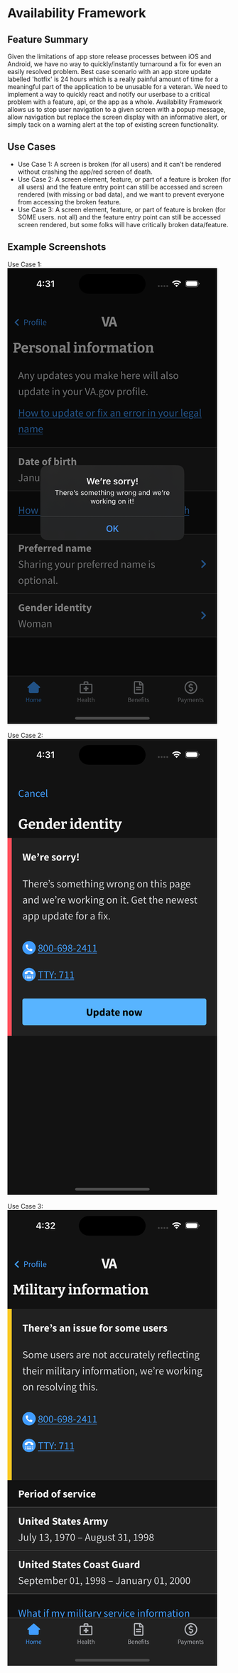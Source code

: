 # Availability Framework

## Feature Summary

Given the limitations of app store release processes between iOS and Android, we have no way to quickly/instantly turnaround a fix for even an easily resolved problem. Best case scenario with an app store update labelled 'hotfix' is 24 hours which is a really painful amount of time for a meaningful part of the application to be unusable for a veteran. We need to implement a way to quickly react and notify our userbase to a critical problem with a feature, api, or the app as a whole. Availability Framework allows us to stop user navigation to a given screen with a popup message, allow navigation but replace the screen display with an informative alert, or simply tack on a warning alert at the top of existing screen functionality.

## Use Cases

* Use Case 1: A screen is broken (for all users) and it can’t be rendered without crashing the app/red screen of death.
* Use Case 2: A screen element, feature, or part of a feature is broken (for all users) and the feature entry point can still be accessed and screen rendered (with missing or bad data), and we want to prevent everyone from accessing the broken feature.
* Use Case 3: A screen element, feature, or part of feature is broken (for SOME users. not all) and the feature entry point can still be accessed screen rendered, but some folks will have critically broken data/feature.

## Example Screenshots

Use Case 1: ![](../../../static/img/availabilityFramework/AF-UseCase1.png)

Use Case 2: ![](../../../static/img/availabilityFramework/AF-UseCase2.png)

Use Case 3: ![](../../../static/img/availabilityFramework/AF-UseCase3.png)


